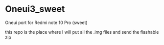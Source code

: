 # Oneui3_sweet
Oneui port for Redmi note 10 Pro (sweet)

this repo is the place where I will put all the .img files and send the flashable zip
